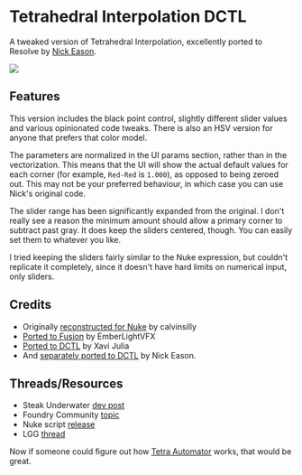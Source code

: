 # Tetrahedral Interpolation DCTL

A tweaked version of Tetrahedral Interpolation, excellently ported to Resolve by [Nick Eason](https://github.com/npeason/Tetra-DCTLOFX).

![](https://i.postimg.cc/vHnFzzq7/tetra.png)

## Features

This version includes the black point control, slightly different slider values and various opinionated code tweaks. There is also an HSV version for anyone that prefers that color model.

The parameters are normalized in the UI params section, rather than in the vectorization. This means that the UI will show the actual default values for each corner (for example, `Red-Red` is `1.000`), as opposed to being zeroed out. This may not be your preferred behaviour, in which case you can use Nick's original code.

The slider range has been significantly expanded from the original. I don't really see a reason the minimum amount should allow a primary corner to subtract past gray. It does keep the sliders centered, though. You can easily set them to whatever you like.

I tried keeping the sliders fairly similar to the Nuke expression, but couldn't replicate it completely, since it doesn't have hard limits on numerical input, only sliders.

## Credits

- Originally [reconstructed for Nuke](https://github.com/calvinsilly/Tetrahedral-Interpolation) by calvinsilly
- [Ported to Fusion](https://github.com/EmberLightVFX/Tetrahedral-Interpolation-for-Fusion) by EmberLightVFX
- [Ported to DCTL](https://github.com/xavijulez/Tetrahedral-Interpolation-DCTL) by Xavi Julia
- And [separately ported to DCTL](https://github.com/npeason/Tetra-DCTLOFX) by Nick Eason.

## Threads/Resources

- Steak Underwater [dev post](https://www.steakunderwater.com/wesuckless/viewtopic.php?t=4319)
- Foundry Community [topic](https://community.foundry.com/discuss/topic/154699/blinkscript-stuck-solving-missing-code-tetrahedral-interpolation)
- Nuke script [release](https://old.reddit.com/r/cinematography/comments/k6ggq4/steve_yedlins_tetrahedral_script/)
- LGG [thread](https://liftgammagain.com/forum/index.php?threads/tetrahedral-interpolation.15364/)

Now if someone could figure out how [Tetra Automator](https://i.postimg.cc/C5F7qwQ6/tetra-automator.png) works, that would be great.
